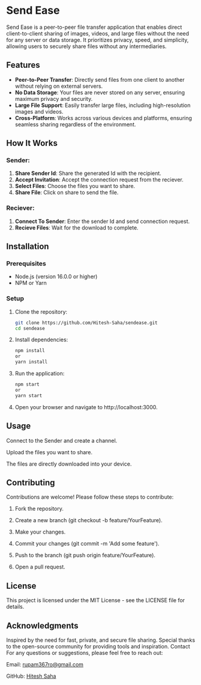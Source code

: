 # Send Ease

Send Ease is a peer-to-peer file transfer application that enables direct client-to-client sharing of images, videos, and large files without the need for any server or data storage. It prioritizes privacy, speed, and simplicity, allowing users to securely share files without any intermediaries.

## Features

- **Peer-to-Peer Transfer**: Directly send files from one client to another without relying on external servers.
- **No Data Storage**: Your files are never stored on any server, ensuring maximum privacy and security.
- **Large File Support**: Easily transfer large files, including high-resolution images and videos.
- **Cross-Platform**: Works across various devices and platforms, ensuring seamless sharing regardless of the environment.

## How It Works

### Sender:
1. **Share Sender Id**: Share the generated Id with the recipient.
2. **Accept Invitation**: Accept the connection request from the reciever.
3. **Select Files**: Choose the files you want to share.
4. **Share File**: Click on share to send the file.

### Reciever:
1. **Connect To Sender**: Enter the sender Id and send connection request.
2. **Recieve Files**: Wait for the download to complete.

## Installation

### Prerequisites

- Node.js (version 16.0.0 or higher)
- NPM or Yarn

### Setup

1. Clone the repository:
   ```bash
   git clone https://github.com/Hitesh-Saha/sendease.git
   cd sendease
   ```
2. Install dependencies:
   ```bash
   npm install
   or
   yarn install
   ```
3. Run the application:
   ```bash
   npm start
   or
   yarn start
   ```
4. Open your browser and navigate to http://localhost:3000.

## Usage

Connect to the Sender and create a channel.

Upload the files you want to share.

The files are directly downloaded into your device.

## Contributing

Contributions are welcome! Please follow these steps to contribute:

1. Fork the repository.
   
2. Create a new branch (git checkout -b feature/YourFeature).

3. Make your changes.
   
4. Commit your changes (git commit -m 'Add some feature').

5. Push to the branch (git push origin feature/YourFeature).
   
6. Open a pull request.

## License
This project is licensed under the MIT License - see the LICENSE file for details.

## Acknowledgments
Inspired by the need for fast, private, and secure file sharing.
Special thanks to the open-source community for providing tools and inspiration.
Contact
For any questions or suggestions, please feel free to reach out:

Email: rupam367ro@gmail.com

GitHub: [Hitesh Saha](https://github.com/Hitesh-Saha/)
